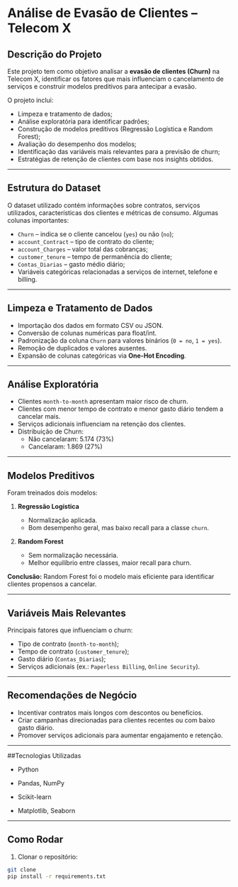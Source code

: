 # Análise de Evasão de Clientes – Telecom X

## Descrição do Projeto
Este projeto tem como objetivo analisar a **evasão de clientes (Churn)** na Telecom X, identificar os fatores que mais influenciam o cancelamento de serviços e construir modelos preditivos para antecipar a evasão.

O projeto inclui:
- Limpeza e tratamento de dados;
- Análise exploratória para identificar padrões;
- Construção de modelos preditivos (Regressão Logística e Random Forest);
- Avaliação do desempenho dos modelos;
- Identificação das variáveis mais relevantes para a previsão de churn;
- Estratégias de retenção de clientes com base nos insights obtidos.

---

## Estrutura do Dataset
O dataset utilizado contém informações sobre contratos, serviços utilizados, características dos clientes e métricas de consumo. Algumas colunas importantes:
- `Churn` – indica se o cliente cancelou (`yes`) ou não (`no`);
- `account_Contract` – tipo de contrato do cliente;
- `account_Charges` – valor total das cobranças;
- `customer_tenure` – tempo de permanência do cliente;
- `Contas_Diarias` – gasto médio diário;
- Variáveis categóricas relacionadas a serviços de internet, telefone e billing.

---

## Limpeza e Tratamento de Dados
- Importação dos dados em formato CSV ou JSON.
- Conversão de colunas numéricas para float/int.
- Padronização da coluna `Churn` para valores binários (`0 = no`, `1 = yes`).
- Remoção de duplicados e valores ausentes.
- Expansão de colunas categóricas via **One-Hot Encoding**.

---

## Análise Exploratória
- Clientes `month-to-month` apresentam maior risco de churn.
- Clientes com menor tempo de contrato e menor gasto diário tendem a cancelar mais.
- Serviços adicionais influenciam na retenção dos clientes.
- Distribuição de Churn:
  - Não cancelaram: 5.174 (73%)
  - Cancelaram: 1.869 (27%)

---

## Modelos Preditivos
Foram treinados dois modelos:

1. **Regressão Logística**
   - Normalização aplicada.
   - Bom desempenho geral, mas baixo recall para a classe `churn`.

2. **Random Forest**
   - Sem normalização necessária.
   - Melhor equilíbrio entre classes, maior recall para churn.

**Conclusão:** Random Forest foi o modelo mais eficiente para identificar clientes propensos a cancelar.

---

## Variáveis Mais Relevantes
Principais fatores que influenciam o churn:
- Tipo de contrato (`month-to-month`);
- Tempo de contrato (`customer_tenure`);
- Gasto diário (`Contas_Diarias`);
- Serviços adicionais (ex.: `Paperless Billing`, `Online Security`).

---

## Recomendações de Negócio
- Incentivar contratos mais longos com descontos ou benefícios.
- Criar campanhas direcionadas para clientes recentes ou com baixo gasto diário.
- Promover serviços adicionais para aumentar engajamento e retenção.

---
##Tecnologias Utilizadas

- Python

- Pandas, NumPy

- Scikit-learn

- Matplotlib, Seaborn
---

## Como Rodar
1. Clonar o repositório:
```bash
git clone 
pip install -r requirements.txt
